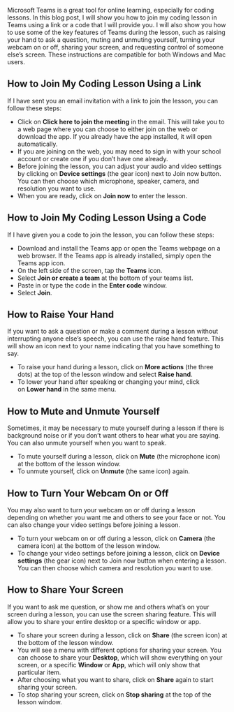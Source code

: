 Microsoft Teams is a great tool for online learning, especially for coding lessons. In this blog post, I will show you how to join my coding lesson in Teams using a link or a code that I will provide you. I will also show you how to use some of the key features of Teams during the lesson, such as raising your hand to ask a question, muting and unmuting yourself, turning your webcam on or off, sharing your screen, and requesting control of someone else’s screen. These instructions are compatible for both Windows and Mac users.

## How to Join My Coding Lesson Using a Link

If I have sent you an email invitation with a link to join the lesson, you can follow these steps:
-   Click on **Click here to join the meeting** in the email. This will take you to a web page where you can choose to either join on the web or download the app. If you already have the app installed, it will open automatically.
-   If you are joining on the web, you may need to sign in with your school account or create one if you don’t have one already.
-   Before joining the lesson, you can adjust your audio and video settings by clicking on **Device settings** (the gear icon) next to Join now button. You can then choose which microphone, speaker, camera, and resolution you want to use.
-   When you are ready, click on **Join now** to enter the lesson.

## How to Join My Coding Lesson Using a Code

If I have given you a code to join the lesson, you can follow these steps:
-   Download and install the Teams app or open the Teams webpage on a web browser. If the Teams app is already installed, simply open the Teams app icon.
-   On the left side of the screen, tap the **Teams** icon.
-   Select **Join or create a team** at the bottom of your teams list.
-   Paste in or type the code in the **Enter code** window.
-   Select **Join**.

## How to Raise Your Hand

If you want to ask a question or make a comment during a lesson without interrupting anyone else’s speech, you can use the raise hand feature. This will show an icon next to your name indicating that you have something to say.
-   To raise your hand during a lesson, click on **More actions** (the three dots) at the top of the lesson window and select **Raise hand**.
-   To lower your hand after speaking or changing your mind, click on **Lower hand** in the same menu.

## How to Mute and Unmute Yourself

Sometimes, it may be necessary to mute yourself during a lesson if there is background noise or if you don’t want others to hear what you are saying. You can also unmute yourself when you want to speak.
-   To mute yourself during a lesson, click on **Mute** (the microphone icon) at the bottom of the lesson window.
-   To unmute yourself, click on **Unmute** (the same icon) again.

## How to Turn Your Webcam On or Off

You may also want to turn your webcam on or off during a lesson depending on whether you want me and others to see your face or not. You can also change your video settings before joining a lesson.
-   To turn your webcam on or off during a lesson, click on **Camera** (the camera icon) at the bottom of the lesson window.
-   To change your video settings before joining a lesson, click on **Device settings** (the gear icon) next to Join now button when entering a lesson. You can then choose which camera and resolution you want to use.

## How to Share Your Screen

If you want to ask me question, or show me and others what’s on your screen during a lesson, you can use the screen sharing feature. This will allow you to share your entire desktop or a specific window or app.
-   To share your screen during a lesson, click on **Share** (the screen icon) at the bottom of the lesson window.
-   You will see a menu with different options for sharing your screen. You can choose to share your **Desktop**, which will show everything on your screen, or a specific **Window** or **App**, which will only show that particular item.
-   After choosing what you want to share, click on **Share** again to start sharing your screen.
-   To stop sharing your screen, click on **Stop sharing** at the top of the lesson window.
